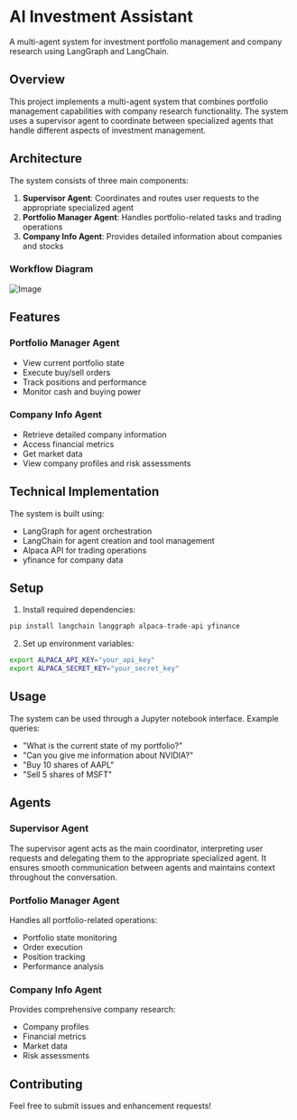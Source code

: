 # AI Investment Assistant

A multi-agent system for investment portfolio management and company research using LangGraph and LangChain.

## Overview

This project implements a multi-agent system that combines portfolio management capabilities with company research functionality. The system uses a supervisor agent to coordinate between specialized agents that handle different aspects of investment management.

## Architecture

The system consists of three main components:

1. **Supervisor Agent**: Coordinates and routes user requests to the appropriate specialized agent
2. **Portfolio Manager Agent**: Handles portfolio-related tasks and trading operations
3. **Company Info Agent**: Provides detailed information about companies and stocks

### Workflow Diagram

![Image](https://github.com/user-attachments/assets/d507d828-2ac6-482f-855e-1e86c8eb8515)

## Features

### Portfolio Manager Agent
- View current portfolio state
- Execute buy/sell orders
- Track positions and performance
- Monitor cash and buying power

### Company Info Agent
- Retrieve detailed company information
- Access financial metrics
- Get market data
- View company profiles and risk assessments

## Technical Implementation

The system is built using:
- LangGraph for agent orchestration
- LangChain for agent creation and tool management
- Alpaca API for trading operations
- yfinance for company data

## Setup

1. Install required dependencies:
```bash
pip install langchain langgraph alpaca-trade-api yfinance
```

2. Set up environment variables:
```bash
export ALPACA_API_KEY="your_api_key"
export ALPACA_SECRET_KEY="your_secret_key"
```

## Usage

The system can be used through a Jupyter notebook interface. Example queries:

- "What is the current state of my portfolio?"
- "Can you give me information about NVIDIA?"
- "Buy 10 shares of AAPL"
- "Sell 5 shares of MSFT"

## Agents

### Supervisor Agent
The supervisor agent acts as the main coordinator, interpreting user requests and delegating them to the appropriate specialized agent. It ensures smooth communication between agents and maintains context throughout the conversation.

### Portfolio Manager Agent
Handles all portfolio-related operations:
- Portfolio state monitoring
- Order execution
- Position tracking
- Performance analysis

### Company Info Agent
Provides comprehensive company research:
- Company profiles
- Financial metrics
- Market data
- Risk assessments

## Contributing

Feel free to submit issues and enhancement requests!

